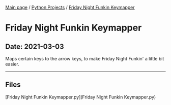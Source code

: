 [Main page](/) / [Python Projects](/python) / [Friday Night Funkin Keymapper](/python/2021-03-03_Friday_Night_Funkin_Keymapper)

# Friday Night Funkin Keymapper

## Date: 2021-03-03

Maps certain keys to the arrow keys, to make Friday Night Funkin' a little bit easier.

-----

## Files

[Friday Night Funkin Keymapper.py](Friday Night Funkin Keymapper.py)